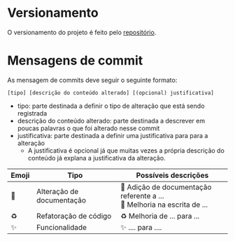 # Versionamento

O versionamento do projeto é feito pelo [repositório](https://github.com/BrunoBiluca/biluca-finances).


# Mensagens de commit

As mensagem de commits deve seguir o seguinte formato:

```
[tipo] [descrição do conteúdo alterado] [(opcional) justificativa]
```

- tipo: parte destinada a definir o tipo de alteração que está sendo registrada
- descrição do conteúdo alterado: parte destinada a descrever em poucas palavras o que foi alterado nesse commit
- justificativa: parte destinada a definir uma justificativa para para a alteração
	- A justificativa é opcional já que muitas vezes a própria descrição do conteúdo já explana a justificativa da alteração.


| Emoji | Tipo                      | Possíveis descrições                                                     |
| ----- | ------------------------- | ------------------------------------------------------------------------ |
| 📖     | Alteração de documentação | 📖 Adição de documentação referente a ...<br>📖 Melhoria na escrita de ... |
| ♻️     | Refatoração de código     | ♻️ Melhoria de ... para ...                                               |
| ✨     | Funcionalidade            | ✨ <Fumcionalidade> .... para ....                                        |